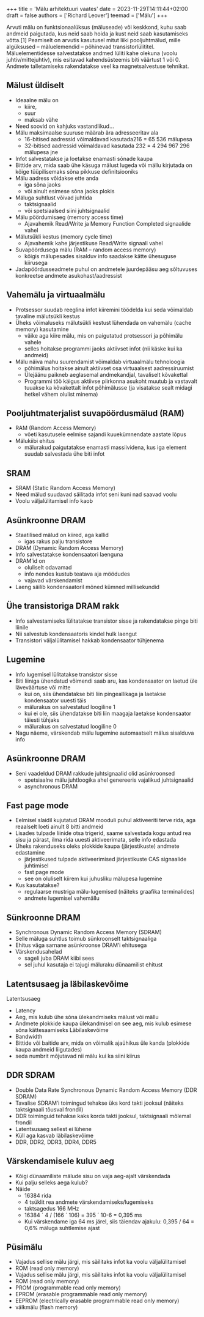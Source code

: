 +++
title = 'Mälu arhitektuuri vaates'
date = 2023-11-29T14:11:44+02:00
draft = false
authors = ['Richard Leover']
teemad = ['Mälu']
+++

Arvuti mälu on funktsionaalüksus (mäluseade) või keskkond, kuhu saab andmeid paigutada, kus neid saab hoida ja kust neid saab kasutamiseks võtta.[1] Peamiselt on arvutis kasutusel mitut liiki pooljuhtmälud, mille algüksused – mäluelemendid – põhinevad transistorlülititel. Mäluelementidesse salvestatakse andmed lüliti kahe olekuna (voolu juhtiv/mittejuhtiv), mis esitavad kahendsüsteemis biti väärtust 1 või 0. Andmete talletamiseks rakendatakse veel ka magnetsalvestuse tehnikat.

Mälust üldiselt
--------------
* Ideaalne mälu on
    * kiire,
    * suur
    * maksab vähe
* Need soovid on kahjuks vastandlikud…
* Mälu maksimaalse suuruse määrab ära adresseeritav ala
    * 16-bitised aadressid võimaldavad kasutada216 = 65 536 mälupesa
    * 32-bitised aadressid võimaldavad kasutada 232 = 4 294 967 296 mälupesa jne
* Infot salvestatakse ja loetakse enamasti sõnade kaupa
* Bittide arv, mida saab ühe käsuga mälust lugeda või mällu kirjutada on kõige tüüpilisemaks sõna pikkuse definitsiooniks
* Mälu aadress võidakse ette anda
    * iga sõna jaoks
    * või ainult esimese sõna jaoks plokis
* Mäluga suhtlust võivad juhtida
    * taktsignaalid
    * või spetsiaalsed siini juhtsignaalid
* Mälu pöördumisaeg (memory access time)
    * Ajavahemik Read/Write ja Memory Function Completed signaalide vahel
* Mälutsükli kestus (memory cycle time)
    * Ajavahemik kahe järjestikuse Read/Write signaali vahel
* Suvapöördusega mälu (RAM – random access memory)
    * kõigis mälupesades sisalduv info saadakse kätte ühesuguse kiirusega
* Jadapöördusseadmete puhul on andmetele juurdepääsu aeg sõltuvuses konkreetse andmete asukohast/aadressist 

Vahemälu ja virtuaalmälu
------------------

* Protsessor suudab reeglina infot kiiremini töödelda kui seda võimaldab tavaline mälutsükli kestus
* Üheks võimaluseks mälutsükli kestust lühendada on vahemälu (cache memory) kasutamine
    * väike aga kiire mälu, mis on paigutatud protsessori ja põhimälu vahele
    * selles hoitakse programmi jaoks aktiivset infot (nii käske kui ka andmeid)
* Mälu näiva mahu suurendamist võimaldab virtuaalmälu tehnoloogia
    * põhimälus hoitakse ainult aktiivset osa virtuaalsest aadressiruumist
    * Ülejäänu paikneb aeglasemal andmekandjal, tavaliselt kõvakettal
    * Programmi töö käigus aktiivse piirkonna asukoht muutub ja vastavalt tuuakse ka kõvakettalt infot põhimälusse (ja visatakse sealt midagi hetkel vähem olulist minema)

Pooljuhtmaterjalist suvapöördusmälud (RAM)
------------------

* RAM (Random Access Memory)
    * võeti kasutusele eelmise sajandi kuuekümnendate aastate lõpus
* Mälukiibi ehitus
    * mälurakud paigutatakse enamasti massiividena, kus iga element suudab salvestada ühe biti infot

SRAM
-------

* SRAM (Static Random Access Memory)
* Need mälud suudavad säilitada infot seni kuni nad saavad voolu
* Voolu väljalülitamisel info kaob

Asünkroonne DRAM
-------------

* Staatilised mälud on kiired, aga kallid
    * igas rakus palju transistore
* DRAM (Dynamic Random Access Memory)
* Info salvestatakse kondensaatori laenguna
* DRAM’id on
    * oluliselt odavamad
    * info nendes kustub teatava aja möödudes
    * vajavad värskendamist
* Laeng säilib kondensaatoril mõned kümned millisekundid

Ühe transistoriga DRAM rakk
-----------------------

* Info salvestamiseks lülitatakse transistor sisse ja rakendatakse pinge biti liinile
* Nii salvestub kondensaatoris kindel hulk laengut
* Transistori väljalülitamisel hakkab kondensaator tühjenema

Lugemine
--------

* Info lugemisel lülitatakse transistor sisse
* Biti liiniga ühendatud võimendi saab aru, kas kondensaator on laetud üle läveväärtuse või mitte
    * kui on, siis ühendatakse biti liin pingeallikaga ja laetakse kondensaator uuesti täis
    * mälurakus on salvestatud loogiline 1
    * kui ei ole, siis ühendatakse biti liin maagaja laetakse kondensaator täiesti tühjaks
    * mälurakus on salvestatud loogiline 0
* Nagu näeme, värskendab mälu lugemine automaatselt mälus sisalduva info

Asünkroonne DRAM
-------------

* Seni vaadeldud DRAM rakkude juhtsignaalid olid asünkroonsed
    * spetsiaalne mälu juhtloogika ahel genereeris vajalikud juhtsignaalid
    * asynchronous DRAM

Fast page mode
-----------

* Eelmisel slaidil kujutatud DRAM mooduli puhul aktiveeriti terve rida, aga reaalselt loeti ainult 8 bitti andmeid
* Lisades tulpade liinide otsa trigerid, saame salvestada kogu antud rea sisu ja pärast, ilma rida uuesti aktiveerimata, selle info edastada
* Üheks rakenduseks oleks plokkide kaupa (järjestikuste) andmete edastamine
    * järjestikused tulpade aktiveerimised järjestikuste CAS signaalide juhtimisel
    * fast page mode
    * see on oluliselt kiirem kui juhusliku mälupesa lugemine
* Kus kasutatakse?
    * regulaarse mustriga mälu-lugemised (näiteks graafika terminalides)
    * andmete lugemisel vahemällu 

Sünkroonne DRAM
--------------

* Synchronous Dynamic Random Access Memory (SDRAM)
* Selle mäluga suhtlus toimub sünkroonselt taktsignaaliga
* Ehitus väga sarnane asünkroonse DRAM’i ehitusega
* Värskendusahelad
    * sageli juba DRAM kiibi sees
    * sel juhul kasutaja ei tajugi mäluraku dünaamilist ehitust

Latentsusaeg ja läbilaskevõime
---------------------

Latentsusaeg
* Latency
* Aeg, mis kulub ühe sõna ülekandmiseks mälust või mällu
* Andmete plokkide kaupa ülekandmisel on see aeg, mis kulub esimese sõna kättesaamiseks 
Läbilaskevõime
* Bandwidth
* Bittide või baitide arv, mida on võimalik ajaühikus üle kanda (plokkide kaupa andmeid liigutades)
* seda numbrit mõjutavad nii mälu kui ka siini kiirus

DDR SDRAM
--------

* Double Data Rate Synchronous Dynamic Random Access Memory (DDR SDRAM)
* Tavalise SDRAM’i toimingud tehakse üks kord takti jooksul (näiteks taktsignaali tõusval frondil)
* DDR toiminguid tehakse kaks korda takti jooksul, taktsignaali mõlemal frondil
* Latentsusaeg sellest ei lühene
* Küll aga kasvab läbilaskevõime
* DDR, DDR2, DDR3, DDR4, DDR5

Värskendamisele kuluv aeg
-------------------

* Kõigi dünaamiliste mälude sisu on vaja aeg-ajalt värskendada
* Kui palju selleks aega kulub?
* Näide
    * 16384 rida
    * 4 tsüklit rea andmete värskendamiseks/lugemiseks
    * taktsagedus 166 MHz
    * 16384 ´ 4 / (166 ´ 106) = 395 ´ 10-6 = 0,395 ms
    * Kui värskendame iga 64 ms järel, siis
täiendav ajakulu:
0,395 / 64 = 0,6% mäluga suhtlemise ajast

Püsimälu
---------

* Vajadus sellise mälu järgi, mis säilitaks infot ka voolu väljalülitamisel
* ROM (read only memory)
* Vajadus sellise mälu järgi, mis säilitaks infot ka voolu väljalülitamisel
* ROM (read only memory)
* PROM (programmable read only memory)
* EPROM (erasable programmable read only memory)
* EEPROM (electrically erasable programmable read only memory)
* välkmälu (flash memory)